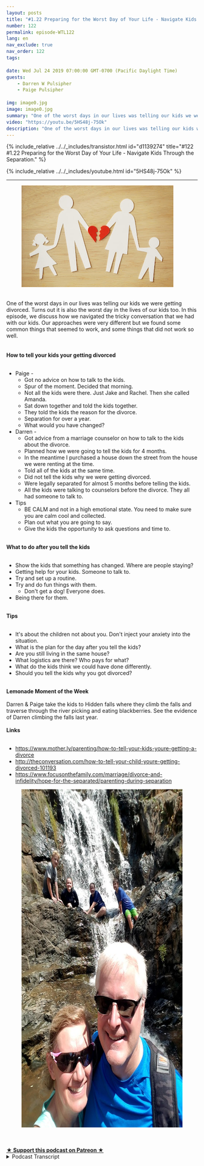 ```yaml
---
layout: posts
title: "#1.22 Preparing for the Worst Day of Your Life - Navigate Kids Through the Separation."
number: 122
permalink: episode-WTL122
lang: en
nav_exclude: true
nav_order: 122
tags:

date: Wed Jul 24 2019 07:00:00 GMT-0700 (Pacific Daylight Time)
guests:
    - Darren W Pulsipher
    - Paige Pulsipher

img: image0.jpg
image: image0.jpg
summary: "One of the worst days in our lives was telling our kids we were getting divorced. Turns out it is also the worst day in the lives of our kids too. In this episode, we discuss how we navigated the tricky conversation that we had with our kids. Our approaches were very different but we found some common things that seemed to work, and some things that did not work so well."
video: "https://youtu.be/5HS48j-75Ok"
description: "One of the worst days in our lives was telling our kids we were getting divorced. Turns out it is also the worst day in the lives of our kids too. In this episode, we discuss how we navigated the tricky conversation that we had with our kids. Our approaches were very different but we found some common things that seemed to work, and some things that did not work so well."
---
```


<div>
{% include_relative ../../_includes/transistor.html id="d1139274" title="#122 #1.22 Preparing for the Worst Day of Your Life - Navigate Kids Through the Separation." %}

{% include_relative ../../_includes/youtube.html id="5HS48j-75Ok" %}
</div>

---

<html><head></head><body><div><figure data-trix-attachment="{&quot;contentType&quot;:&quot;image&quot;,&quot;height&quot;:267,&quot;url&quot;:&quot;https://1.bp.blogspot.com/-Lju_8g12nTs/XTfiznP6q3I/AAAAAAAFBhw/Q848k1A-UsMsOy-Zs18yVvgzvfqhs6cEQCLcBGAs/s400/shutterstock_1016707831.jpg&quot;,&quot;width&quot;:400}" data-trix-content-type="image" class="attachment attachment--preview"><img src="./image0.jpg" width="400" height="267"><figcaption class="attachment__caption"></figcaption></figure></div><div><br></div><div>One of the worst days in our lives was telling our kids we were getting divorced. Turns out it is also the worst day in the lives of our kids too. In this episode, we discuss how we navigated the tricky conversation that we had with our kids. Our approaches were very different but we found some common things that seemed to work, and some things that did not work so well.</div><div><br></div><div><strong><br>How to tell your kids your getting divorced<br></strong><br></div><ul><li>Paige -&nbsp;<ul><li>Got no advice on how to talk to the kids.</li><li>Spur of the moment. Decided that morning.</li><li>Not all the kids were there. Just Jake and Rachel. Then she called Amanda.</li><li>Sat down together and told the kids together.</li><li>They told the kids the reason for the divorce.&nbsp;</li><li>Separation for over a year.</li><li>What would you have changed?</li></ul></li><li>Darren -<ul><li>Got advice from a marriage counselor on how to talk to the kids about the divorce.</li><li>Planned how we were going to tell the kids for 4 months.</li><li>In the meantime I purchased a house down the street from the house we were renting at the time.</li><li>Told all of the kids at the same time.</li><li>Did not tell the kids why we were getting divorced.</li><li>Were legally separated for almost 5 months before telling the kids.</li><li>All the kids were talking to counselors before the divorce. They all had someone to talk to.</li></ul></li><li>Tips<ul><li>BE CALM and not in a high emotional state. You need to make sure you are calm cool and collected.</li><li>Plan out what you are going to say.</li><li>Give the kids the opportunity to ask questions and time to.</li></ul></li></ul><div><strong><br>What to do after you tell the kids<br></strong><br></div><ul><li>Show the kids that something has changed. Where are people staying?</li><li>Getting help for your kids. Someone to talk to.</li><li>Try and set up a routine.</li><li>Try and do fun things with them.<ul><li>Don't get a dog! Everyone does.&nbsp;</li></ul></li><li>Being there for them.</li></ul><div><strong><br>Tips<br></strong><br></div><ul><li>It's about the children not about you. Don't inject your anxiety into the situation.</li><li>What is the plan for the day after you tell the kids?</li><li>Are you still living in the same house?</li><li>What logistics are there? Who pays for what?&nbsp;</li><li>What do the kids think we could have done differently.</li><li>Should you tell the kids why you got divorced?</li></ul><div><strong><br>Lemonade Moment of the Week<br></strong><br></div><div>Darren &amp; Paige take the kids to Hidden falls where they climb the falls and traverse through the river picking and eating blackberries. See the evidence of Darren climbing the falls last year.</div><div><strong><br>Links<br></strong><br></div><ul><li><a href="https://www.mother.ly/parenting/how-to-tell-your-kids-youre-getting-a-divorce">https://www.mother.ly/parenting/how-to-tell-your-kids-youre-getting-a-divorce</a></li><li><a href="http://theconversation.com/how-to-tell-your-child-youre-getting-divorced-101193">http://theconversation.com/how-to-tell-your-child-youre-getting-divorced-101193</a></li><li><a href="https://www.focusonthefamily.com/marriage/divorce-and-infidelity/hope-for-the-separated/parenting-during-separation">https://www.focusonthefamily.com/marriage/divorce-and-infidelity/hope-for-the-separated/parenting-during-separation</a></li></ul><div><figure data-trix-attachment="{&quot;contentType&quot;:&quot;image&quot;,&quot;height&quot;:888,&quot;url&quot;:&quot;https://lh3.googleusercontent.com/cQ8VzG9C6sU8tZOkBhpYpqmkM5GtyamLW0xLFymwfOv1gQCbDw6weHMvUM6vNdUlgpk8AIbdCw9DZCI2BMF17FUpK0NoO6a0J8KQoqgyf9Y3QggJIV1QE7icaSb-RNcSlaHYXZj32vI0VlDfyXi3qUuqBmGVbDRMaxtnx1Wpl7l3-EXdC3gQL0xIV4WZ8sWgDMv44BpSe0Ov9Mq5uhhhQ81rB5OhBpjp0MGo19Syj7Ch5H0lB3NyhPDPAGlUD5IaS1GTyI63RTtn2mFCphKpqUQkGw6MyefAnIATDa__D7fE25sMCkruAkU3w1cFxZy1SdfPaxHXqyP_8RUO_4MAMJYddKiZOjwXt-INTvxrsGIUY6sfGNfGJ1ckwdEW1-7r5ERjCm9CNHdzMHgowQrAGf7WETkbjpdC717c5S9w0PYXW5WKdcbGuH62189CNgnZZU4YJ7pE_w-38b7B73CN3SZm7LH4SdW6yekojqcOrpw7xS3MjEfa3uWZAzmALY0Ha9DSEAybFNnkz1C7vkvUbZIQCy_bxMY8LVCzxnLe3aBC2xvOJeVXUtJOIh27Cf50UfdbRK9Utuf8LiqII1p2RblPkvaP8gS9kczBuap4Sb6fcvmY5xCfWUka1FvPY87IU9KD9xTAen_zEN6tjXQaiU89uKKiyQp7=w666-h889-no&quot;,&quot;width&quot;:666}" data-trix-content-type="image" class="attachment attachment--preview"><img src="./image1" width="666" height="888"><figcaption class="attachment__caption"></figcaption></figure></div><div><br><br></div>
<strong>
  <a href="https://www.patreon.com/wheresthelemonade" target="_donate" rel="payment" title="★ Support this podcast on Patreon ★">★ Support this podcast on Patreon ★</a>
</strong></body></html>

<details>
<summary> Podcast Transcript </summary>

<p></p>

</details>
